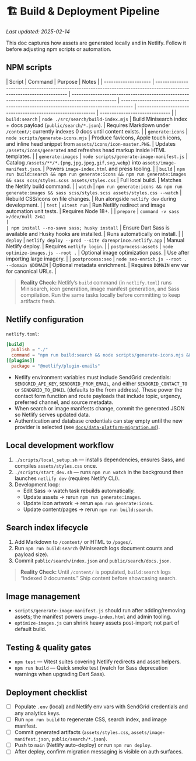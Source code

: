 # 🏗 Build & Deployment Pipeline

_Last updated: 2025-02-14_

This doc captures how assets are generated locally and in Netlify. Follow it before adjusting npm scripts or automation.

## NPM scripts

| Script               | Command                                                                                                                | Purpose                                                                                           | Notes                                                                               |
| -------------------- | ---------------------------------------------------------------------------------------------------------------------- | ------------------------------------------------------------------------------------------------- | ----------------------------------------------------------------------------------- | ------------------------------------------------------------ | ------------------------------ |
| `build:search`       | `node ./src/search/build-index.mjs`                                                                                    | Build Minisearch index + docs payload (`public/search/*.json`).                                   | Requires Markdown under `/content/`; currently indexes 0 docs until content exists. |
| `generate:icons`     | `node scripts/generate-icons.mjs`                                                                                      | Produce favicons, Apple touch icons, and inline head snippet from `assets/icons/icon-master.PNG`. | Updates `/assets/icons/generated` and refreshes head markup inside HTML templates.  |
| `generate:images`    | `node scripts/generate-image-manifest.js`                                                                              | Catalog `/assets/**/*.{png,jpg,jpeg,gif,svg,webp}` into `assets/image-manifest.json`.             | Powers `image-index.html` and press tooling.                                        |
| `build`              | `npm run build:search && npm run generate:icons && npm run generate:images && sass scss/styles.scss assets/styles.css` | Full local build.                                                                                 | Matches the Netlify build command.                                                  |
| `watch`              | `npm run generate:icons && npm run generate:images && sass scss/styles.scss assets/styles.css --watch`                 | Rebuild CSS/icons on file changes.                                                                | Run alongside `netlify dev` during development.                                     |
| `test`               | `vitest run`                                                                                                           | Run Netlify redirect and image automation unit tests.                                             | Requires Node 18+.                                                                  |
| `prepare`            | `command -v sass >/dev/null 2>&1                                                                                       |                                                                                                   | npm install --no-save sass; husky install`                                          | Ensure Dart Sass is available and Husky hooks are installed. | Runs automatically on install. |
| `deploy`             | `netlify deploy --prod --site darenprince.netlify.app`                                                                 | Manual Netlify deploy.                                                                            | Requires `netlify login`.                                                           |
| `postprocess:assets` | `node optimize-images.js --root .`                                                                                     | Optional image optimization pass.                                                                 | Use after importing large imagery.                                                  |
| `postprocess:seo`    | `node seo-enrich.js --root . --domain $DOMAIN`                                                                         | Optional metadata enrichment.                                                                     | Requires `DOMAIN` env var for canonical URLs.                                       |

> **Reality Check:** Netlify’s `build` command (in `netlify.toml`) runs Minisearch, icon generation, image manifest generation, and Sass compilation. Run the same tasks locally before committing to keep artifacts fresh.

## Netlify configuration

`netlify.toml`:

```toml
[build]
  publish = "./"
  command = "npm run build:search && node scripts/generate-icons.mjs && node scripts/generate-image-manifest.js && sass scss/styles.scss assets/styles.css"
[[plugins]]
  package = "@netlify/plugin-emails"
```

- Netlify environment variables must include SendGrid credentials: `SENDGRID_API_KEY`, `SENDGRID_FROM_EMAIL`, and either `SENDGRID_CONTACT_TO` or `SENDGRID_TO_EMAIL` (defaults to the from address). These power the contact form function and route payloads that include topic, urgency, preferred channel, and source metadata.
- When search or image manifests change, commit the generated JSON so Netlify serves updated data.
- Authentication and database credentials can stay empty until the new provider is selected (see [`docs/data-platform-migration.md`](./data-platform-migration.md)).

## Local development workflow

1. `./scripts/local_setup.sh` — installs dependencies, ensures Sass, and compiles `assets/styles.css` once.
2. `./scripts/start_dev.sh` — runs `npm run watch` in the background then launches `netlify dev` (requires Netlify CLI).
3. Development loop:
   - Edit Sass → watch task rebuilds automatically.
   - Update assets → rerun `npm run generate:images`.
   - Update icon artwork → rerun `npm run generate:icons`.
   - Update content/pages → rerun `npm run build:search`.

## Search index lifecycle

1. Add Markdown to `/content/` or HTML to `/pages/`.
2. Run `npm run build:search` (Minisearch logs document counts and payload size).
3. Commit `public/search/index.json` and `public/search/docs.json`.

> **Reality Check:** Until `/content/` is populated, `build:search` logs “Indexed 0 documents.” Ship content before showcasing search.

## Image management

- `scripts/generate-image-manifest.js` should run after adding/removing assets; the manifest powers `image-index.html` and admin tooling.
- `optimize-images.js` can shrink heavy assets post-import; not part of default build.

## Testing & quality gates

- `npm test` — Vitest suites covering Netlify redirects and asset helpers.
- `npm run build` — Quick smoke test (watch for Sass deprecation warnings when upgrading Dart Sass).

## Deployment checklist

- [ ] Populate `.env` (local) and Netlify env vars with SendGrid credentials and any analytics keys.
- [ ] Run `npm run build` to regenerate CSS, search index, and image manifest.
- [ ] Commit generated artifacts (`assets/styles.css`, `assets/image-manifest.json`, `public/search/*.json`).
- [ ] Push to `main` (Netlify auto-deploy) or run `npm run deploy`.
- [ ] After deploy, confirm migration messaging is visible on auth surfaces.
